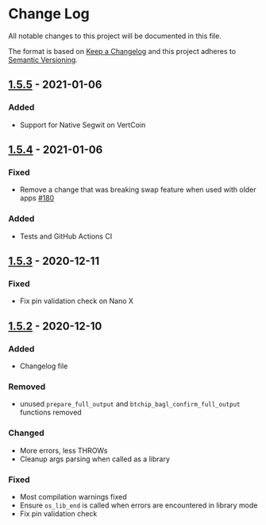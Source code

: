 # Change Log

All notable changes to this project will be documented in this file.

The format is based on [Keep a Changelog](http://keepachangelog.com/)
and this project adheres to [Semantic Versioning](http://semver.org/).

## [1.5.5](https://github.com/ledgerhq/app-bitcoin/compare/1.5.4...1.5.5) - 2021-01-06

### Added

- Support for Native Segwit on VertCoin

## [1.5.4](https://github.com/ledgerhq/app-bitcoin/compare/1.5.3...1.5.4) - 2021-01-06

### Fixed

- Remove a change that was breaking swap feature when used with older apps [#180](https://github.com/LedgerHQ/app-bitcoin/pull/180)

### Added

- Tests and GitHub Actions CI

## [1.5.3](https://github.com/ledgerhq/app-bitcoin/compare/1.5.2...1.5.3) - 2020-12-11

### Fixed

- Fix pin validation check on Nano X

## [1.5.2](https://github.com/ledgerhq/app-bitcoin/compare/1.5.1...1.5.2) - 2020-12-10

### Added

- Changelog file

### Removed

- unused `prepare_full_output` and `btchip_bagl_confirm_full_output` functions removed

### Changed

- More errors, less THROWs
- Cleanup args parsing when called as a library

### Fixed

- Most compilation warnings fixed
- Ensure `os_lib_end` is called when errors are encountered in library mode
- Fix pin validation check